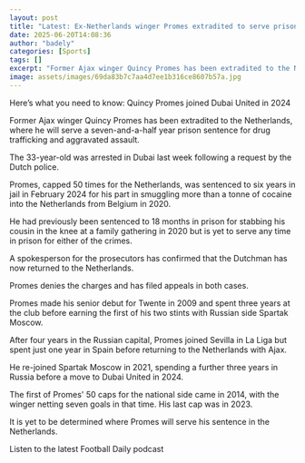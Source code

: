 ```yaml
---
layout: post
title: "Latest: Ex-Netherlands winger Promes extradited to serve prison sentence"
date: 2025-06-20T14:08:36
author: "badely"
categories: [Sports]
tags: []
excerpt: "Former Ajax winger Quincy Promes has been extradited to the Netherlands, where he will serve a seven-and-a-half-year prison sentence for drug traffick"
image: assets/images/69da83b7c7aa4d7ee1b316ce8607b57a.jpg
---
```


Here’s what you need to know: Quincy Promes joined Dubai United in 2024

Former Ajax winger Quincy Promes has been extradited to the Netherlands, where he will serve a seven-and-a-half year prison sentence for drug trafficking and aggravated assault. 

The 33-year-old was arrested in Dubai last week following a request by the Dutch police.

Promes, capped 50 times for the Netherlands, was sentenced to six years in jail in February 2024 for his part in smuggling more than a tonne of cocaine into the Netherlands from Belgium in 2020. 

He had previously been sentenced to 18 months in prison for stabbing his cousin in the knee at a family gathering in 2020 but is yet to serve any time in prison for either of the crimes. 

A spokesperson for the prosecutors has confirmed that the Dutchman has now returned to the Netherlands. 

Promes denies the charges and has filed appeals in both cases. 

Promes made his senior debut for Twente in 2009 and spent three years at the club before earning the first of his two stints with Russian side Spartak Moscow.

After four years in the Russian capital, Promes joined Sevilla in La Liga but spent just one year in Spain before returning to the Netherlands with Ajax. 

He re-joined Spartak Moscow in 2021, spending a further three years in Russia before a move to Dubai United in 2024.

The first of Promes' 50 caps for the national side came in 2014, with the winger netting seven goals in that time. His last cap was in 2023. 

It is yet to be determined where Promes will serve his sentence in the Netherlands. 

Listen to the latest Football Daily podcast

